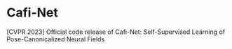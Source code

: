 # Cafi-Net
[CVPR 2023] Official code release of Cafi-Net: Self-Supervised Learning of Pose-Canonicalized Neural Fields
